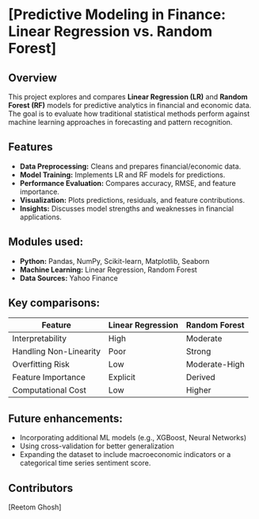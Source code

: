 # [Predictive Modeling in Finance: Linear Regression vs. Random Forest]

## Overview
This project explores and compares **Linear Regression (LR)** and **Random Forest (RF)** models for predictive analytics in financial and economic data. 
The goal is to evaluate how traditional statistical methods perform against machine learning approaches in forecasting and pattern recognition.

## Features
- **Data Preprocessing:** Cleans and prepares financial/economic data.
- **Model Training:** Implements LR and RF models for predictions.
- **Performance Evaluation:** Compares accuracy, RMSE, and feature importance.
- **Visualization:** Plots predictions, residuals, and feature contributions.
- **Insights:** Discusses model strengths and weaknesses in financial applications.

## Modules used:
- **Python:** Pandas, NumPy, Scikit-learn, Matplotlib, Seaborn
- **Machine Learning:** Linear Regression, Random Forest
- **Data Sources:** Yahoo Finance

## Key comparisons:
| Feature                | Linear Regression | Random Forest |
|----------------------- |------------------|----------------|
| Interpretability       | High             | Moderate       |
| Handling Non-Linearity | Poor             | Strong         |
| Overfitting Risk       | Low              | Moderate-High  |
| Feature Importance     | Explicit         | Derived        |
| Computational Cost     | Low              | Higher         |

## Future enhancements:
- Incorporating additional ML models (e.g., XGBoost, Neural Networks)
- Using cross-validation for better generalization
- Expanding the dataset to include macroeconomic indicators or a categorical time series sentiment score.

## Contributors
[Reetom Ghosh]

